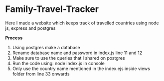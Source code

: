 # Family-Travel-Tracker
Here I made a website which keeps track of travelled countries using node js, express and postgres  

<b>Process</b>
1. Using postgres make a database
2. Rename database name and password in index.js line 11 and 12
3. Make sure to use the queries that I shared on postgres
4. Run the code using: node index.js in console
5. Only use the country name mentioned in the index.ejs inside views folder from line 33 onwards 
